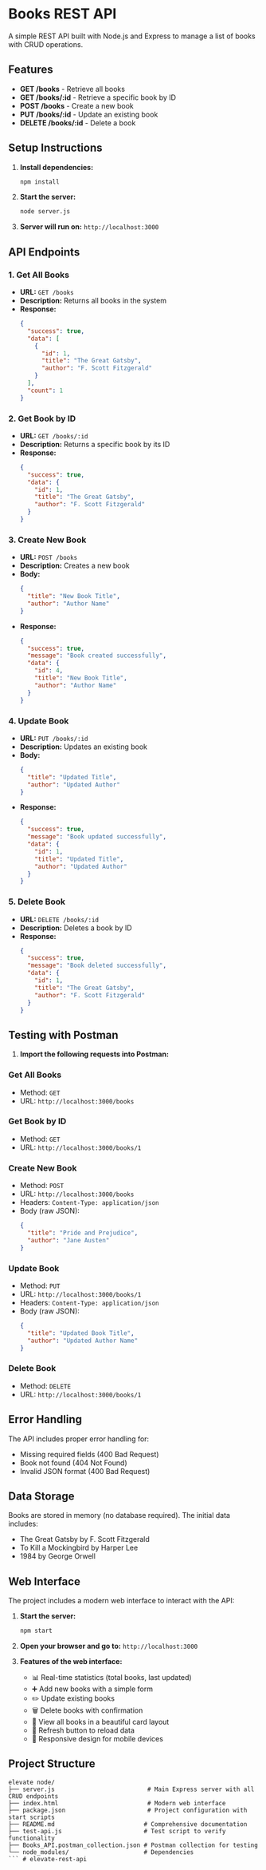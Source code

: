 # Books REST API

A simple REST API built with Node.js and Express to manage a list of books with CRUD operations.

## Features

- **GET /books** - Retrieve all books
- **GET /books/:id** - Retrieve a specific book by ID
- **POST /books** - Create a new book
- **PUT /books/:id** - Update an existing book
- **DELETE /books/:id** - Delete a book

## Setup Instructions

1. **Install dependencies:**
   ```bash
   npm install
   ```

2. **Start the server:**
   ```bash
   node server.js
   ```

3. **Server will run on:** `http://localhost:3000`

## API Endpoints

### 1. Get All Books
- **URL:** `GET /books`
- **Description:** Returns all books in the system
- **Response:**
  ```json
  {
    "success": true,
    "data": [
      {
        "id": 1,
        "title": "The Great Gatsby",
        "author": "F. Scott Fitzgerald"
      }
    ],
    "count": 1
  }
  ```

### 2. Get Book by ID
- **URL:** `GET /books/:id`
- **Description:** Returns a specific book by its ID
- **Response:**
  ```json
  {
    "success": true,
    "data": {
      "id": 1,
      "title": "The Great Gatsby",
      "author": "F. Scott Fitzgerald"
    }
  }
  ```

### 3. Create New Book
- **URL:** `POST /books`
- **Description:** Creates a new book
- **Body:**
  ```json
  {
    "title": "New Book Title",
    "author": "Author Name"
  }
  ```
- **Response:**
  ```json
  {
    "success": true,
    "message": "Book created successfully",
    "data": {
      "id": 4,
      "title": "New Book Title",
      "author": "Author Name"
    }
  }
  ```

### 4. Update Book
- **URL:** `PUT /books/:id`
- **Description:** Updates an existing book
- **Body:**
  ```json
  {
    "title": "Updated Title",
    "author": "Updated Author"
  }
  ```
- **Response:**
  ```json
  {
    "success": true,
    "message": "Book updated successfully",
    "data": {
      "id": 1,
      "title": "Updated Title",
      "author": "Updated Author"
    }
  }
  ```

### 5. Delete Book
- **URL:** `DELETE /books/:id`
- **Description:** Deletes a book by ID
- **Response:**
  ```json
  {
    "success": true,
    "message": "Book deleted successfully",
    "data": {
      "id": 1,
      "title": "The Great Gatsby",
      "author": "F. Scott Fitzgerald"
    }
  }
  ```

## Testing with Postman

1. **Import the following requests into Postman:**

### Get All Books
- Method: `GET`
- URL: `http://localhost:3000/books`

### Get Book by ID
- Method: `GET`
- URL: `http://localhost:3000/books/1`

### Create New Book
- Method: `POST`
- URL: `http://localhost:3000/books`
- Headers: `Content-Type: application/json`
- Body (raw JSON):
  ```json
  {
    "title": "Pride and Prejudice",
    "author": "Jane Austen"
  }
  ```

### Update Book
- Method: `PUT`
- URL: `http://localhost:3000/books/1`
- Headers: `Content-Type: application/json`
- Body (raw JSON):
  ```json
  {
    "title": "Updated Book Title",
    "author": "Updated Author Name"
  }
  ```

### Delete Book
- Method: `DELETE`
- URL: `http://localhost:3000/books/1`

## Error Handling

The API includes proper error handling for:
- Missing required fields (400 Bad Request)
- Book not found (404 Not Found)
- Invalid JSON format (400 Bad Request)

## Data Storage

Books are stored in memory (no database required). The initial data includes:
- The Great Gatsby by F. Scott Fitzgerald
- To Kill a Mockingbird by Harper Lee
- 1984 by George Orwell

## Web Interface

The project includes a modern web interface to interact with the API:

1. **Start the server:**
   ```bash
   npm start
   ```

2. **Open your browser and go to:** `http://localhost:3000`

3. **Features of the web interface:**
   - 📊 Real-time statistics (total books, last updated)
   - ➕ Add new books with a simple form
   - ✏️ Update existing books
   - 🗑️ Delete books with confirmation
   - 📖 View all books in a beautiful card layout
   - 🔄 Refresh button to reload data
   - 📱 Responsive design for mobile devices

## Project Structure

```
elevate node/
├── server.js                          # Main Express server with all CRUD endpoints
├── index.html                         # Modern web interface
├── package.json                       # Project configuration with start scripts
├── README.md                         # Comprehensive documentation
├── test-api.js                       # Test script to verify functionality
├── Books_API.postman_collection.json # Postman collection for testing
└── node_modules/                     # Dependencies
``` # elevate-rest-api
